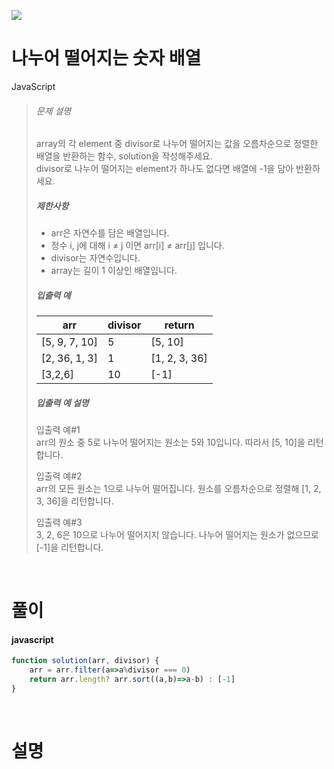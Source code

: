 ![](/img/programmers.png)

# 나누어 떨어지는 숫자 배열

JavaScript

>###### 문제 설명
>
>array의 각 element 중 divisor로 나누어 떨어지는 값을 오름차순으로 정렬한 배열을 반환하는 함수, solution을 작성해주세요.\
>divisor로 나누어 떨어지는 element가 하나도 없다면 배열에 -1을 담아 반환하세요.
>
>##### 제한사항
>
>-   arr은 자연수를 담은 배열입니다.
>-   정수 i, j에 대해 i ≠ j 이면 arr[i] ≠ arr[j] 입니다.
>-   divisor는 자연수입니다.
>-   array는 길이 1 이상인 배열입니다.
>
>##### 입출력 예
>
>| arr | divisor | return |
>| --- | --- | --- |
>| [5, 9, 7, 10] | 5 | [5, 10] |
>| [2, 36, 1, 3] | 1 | [1, 2, 3, 36] |
>| [3,2,6] | 10 | [-1] |
>
>##### 입출력 예 설명
>
>입출력 예#1\
>arr의 원소 중 5로 나누어 떨어지는 원소는 5와 10입니다. 따라서 [5, 10]을 리턴합니다.
>
>입출력 예#2\
>arr의 모든 원소는 1으로 나누어 떨어집니다. 원소를 오름차순으로 정렬해 [1, 2, 3, 36]을 리턴합니다.
>
>입출력 예#3\
>3, 2, 6은 10으로 나누어 떨어지지 않습니다. 나누어 떨어지는 원소가 없으므로 [-1]을 리턴합니다.

<br/>

# 풀이

#### javascript
```javascript
function solution(arr, divisor) {
    arr = arr.filter(a=>a%divisor === 0)
    return arr.length? arr.sort((a,b)=>a-b) : [-1]
}
```

<br/>

# 설명

